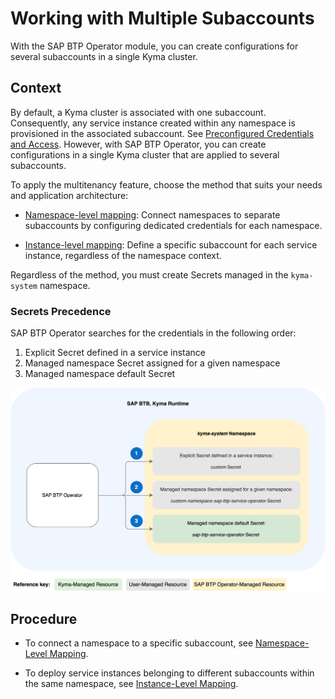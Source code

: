 <!-- loio862dd6abbcb349698c430d0167fa65c5 -->

# Working with Multiple Subaccounts

With the SAP BTP Operator module, you can create configurations for several subaccounts in a single Kyma cluster.



## Context

By default, a Kyma cluster is associated with one subaccount. Consequently, any service instance created within any namespace is provisioned in the associated subaccount. See [Preconfigured Credentials and Access](preconfigured-credentials-and-access-ab106d7.md). However, with SAP BTP Operator, you can create configurations in a single Kyma cluster that are applied to several subaccounts.

To apply the multitenancy feature, choose the method that suits your needs and application architecture:

-   [Namespace-level mapping](namespace-level-mapping-63ad410.md): Connect namespaces to separate subaccounts by configuring dedicated credentials for each namespace.

-   [Instance-level mapping](instance-level-mapping-d9e9c7f.md): Define a specific subaccount for each service instance, regardless of the namespace context.


Regardless of the method, you must create Secrets managed in the `kyma-system` namespace.



### Secrets Precedence

SAP BTP Operator searches for the credentials in the following order:

1.  Explicit Secret defined in a service instance
2.  Managed namespace Secret assigned for a given namespace
3.  Managed namespace default Secret

![](images/Secrets_Precedence_3d4e301.svg)



<a name="loio862dd6abbcb349698c430d0167fa65c5__steps-unordered_qnl_fkg_xcc"/>

## Procedure

-   To connect a namespace to a specific subaccount, see [Namespace-Level Mapping](namespace-level-mapping-63ad410.md).

-   To deploy service instances belonging to different subaccounts within the same namespace, see [Instance-Level Mapping](instance-level-mapping-d9e9c7f.md).


